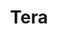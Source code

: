 ---
codehost: https://github.com/Keats/tera
logohandle: netlify_tera
sort: tera
title: Tera
website: https://tera.netlify.app/
---